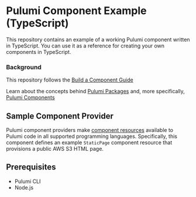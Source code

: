 # Pulumi Component Example (TypeScript)

This repository contains an example of a working Pulumi component written in TypeScript. You
can use it as a reference for creating your own components in TypeScript.

### Background
This repository follows the [Build a Component Guide](https://www.pulumi.com/docs/iac/using-pulumi/build-a-component/)

Learn about the concepts behind [Pulumi Packages](https://www.pulumi.com/docs/guides/pulumi-packages/#pulumi-packages) and, more specifically, [Pulumi Components](https://www.pulumi.com/docs/intro/concepts/resources/components/)

## Sample Component Provider

Pulumi component providers make
[component resources](https://www.pulumi.com/docs/intro/concepts/resources/#components)
available to Pulumi code in all supported programming languages.
Specifically,  this component defines an example `StaticPage`
component resource that provisions a public AWS S3 HTML page.

## Prerequisites

- Pulumi CLI
- Node.js
